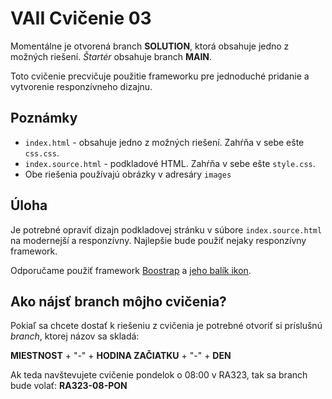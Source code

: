 # VAII Cvičenie 03
Momentálne je otvorená branch __SOLUTION__, ktorá obsahuje jedno z možných riešení. _Štartér_ obsahuje branch  __MAIN__.

Toto cvičenie precvičuje použitie frameworku pre jednoduché pridanie a vytvorenie responzívneho dizajnu.

## Poznámky

* `index.html` - obsahuje jedno z možných riešení. Zahŕňa v sebe ešte `css.css`.
* `index.source.html` - podkladové HTML.  Zahŕňa v sebe ešte `style.css`.
* Obe riešenia používajú obrázky v adresáry `images`



##  Úloha 

Je potrebné opraviť dizajn podkladovej stránku v súbore `index.source.html` na modernejší a responzívny.
Najlepšie bude použiť nejaky responzívny framework.

Odporučame použiť framework [Boostrap](https://getbootstrap.com/) a [jeho balík ikon](https://icons.getbootstrap.com/).

## Ako nájsť branch môjho cvičenia?
Pokiaľ sa chcete dostať k riešeniu z cvičenia je potrebné otvoriť si príslušnú _branch_, ktorej názov sa skladá:

__MIESTNOST__ + "-" + __HODINA ZAČIATKU__ + "-" + __DEN__

Ak teda navštevujete cvičenie pondelok o 08:00 v RA323, tak sa branch bude volať: __RA323-08-PON__
